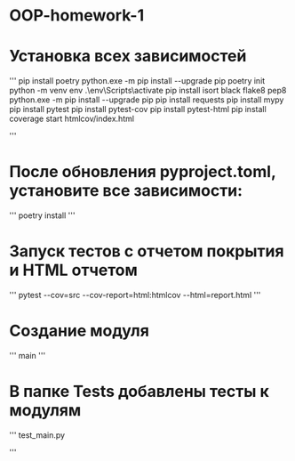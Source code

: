 # OOP-homework-1
# Установка всех зависимостей 
'''
pip install poetry
python.exe -m pip install --upgrade pip
poetry init
python -m venv env 
.\env\Scripts\activate
pip install isort black flake8 pep8
python.exe -m pip install --upgrade pip
pip install requests
pip install mypy
pip install pytest
pip install pytest-cov
pip install pytest-html
pip install coverage
start htmlcov/index.html

'''
# После обновления pyproject.toml, установите все зависимости:
'''
poetry install
'''
# Запуск тестов с отчетом покрытия и HTML отчетом
'''
pytest --cov=src --cov-report=html:htmlcov --html=report.html
'''

# Создание модуля
'''
main
'''
# В папке Tests добавлены тесты к модулям
'''
test_main.py

'''
